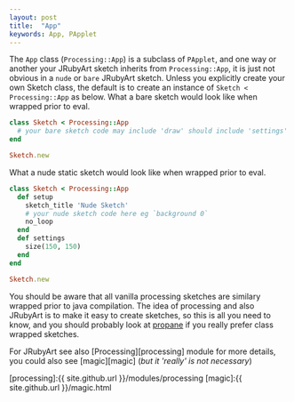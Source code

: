 ```yaml
---
layout: post
title:  "App"
keywords: App, PApplet
---
```

The `App` class (`Processing::App`) is a subclass of `PApplet`, and one way or another your JRubyArt sketch inherits from `Processing::App`, it is just not obvious in a `nude` or `bare` JRubyArt sketch.  Unless you explicitly create your own Sketch class, the default is to create an instance of `Sketch < Processing::App` as below. What a bare sketch would look like when wrapped prior to eval.

```ruby
class Sketch < Processing::App
  # your bare sketch code may include 'draw' should include 'settings'
end

Sketch.new
```

What a nude static sketch would look like when wrapped prior to eval.

```ruby
class Sketch < Processing::App
  def setup
    sketch_title 'Nude Sketch'
    # your nude sketch code here eg `background 0`
    no_loop
  end
  def settings
    size(150, 150)
  end
end

Sketch.new
```
You should be aware that all vanilla processing sketches are similary wrapped prior to java compilation.  The idea of processing and also JRubyArt is to make it easy to create sketches, so this is all you need to know, and you should probably look at [propane][propane] if you really prefer class wrapped sketches.

For JRubyArt see also [Processing][processing] module for more details, you could also see [magic][magic] (_but it 'really' is not necessary_)

[propane]:https://ruby-processing.github.io/propane/
[processing]:{{ site.github.url }}/modules/processing
[magic]:{{ site.github.url }}/magic.html
